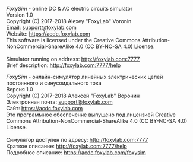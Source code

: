 <i>FoxySim</i> - online DC & AC electric circuits simulator<br/>
Version 1.0<br/>
Copyright (C) 2017-2018 Alexey "FoxyLab" Voronin<br/>
Email:    support@foxylab.com<br/>
Website:  https://acdc.foxylab.com<br/>
This software is licensed under the Creative Commons Attribution-NonCommercial-ShareAlike 4.0 (CC BY-NC-SA 4.0) License.<br/><br/>
Simulator running on address: http://foxylab.com:7777<br/>
Brief description: http://foxylab.com:7777/help<br/>

<i>FoxySim</i> - онлайн-симулятор линейных электрических цепей постоянного и синусоидального тока<br/>
Версия 1.0<br/>
Copyright (C) 2017-2018 Алексей "FoxyLab" Воронин<br/>
Электронная почта:    support@foxylab.com<br/>
Сайт:  https://acdc.foxylab.com<br/>
Это программное обеспечение выпущено под лицензией Creative Commons Attribution-NonCommercial-ShareAlike 4.0 (CC BY-NC-SA 4.0) License.<br/><br/>
Симулятор доступен по адресу: http://foxylab.com:7777<br/>
Краткое описание: http://foxylab.com:7777/help<br/>
Подробное описание: https://acdc.foxylab.com/foxysim<br/>
